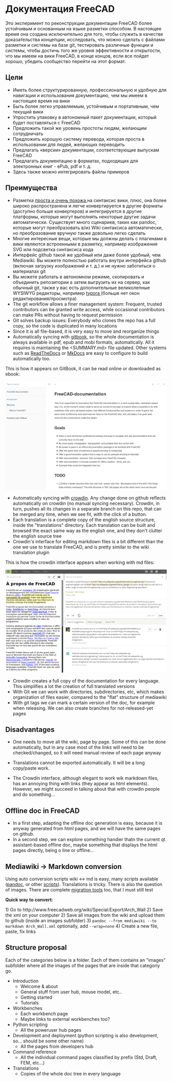 # Документация FreeCAD

Это эксперимент по реконструкции документации FreeCAD более устойчивым и основанным на языке разметки способом. В настоящее время она создана исключительно для того, чтобы служить в качестве доказательства концепции, исследовать, что можно сделать с файлами разметки и системы на базе git, тестировать различные функции и системы, чтобы достичь того же уровня эффективности и открытости, что мы имеем на вики FreeCAD, в конце концов, если все пойдет хорошо, убедить сообщество перейти на этот формат.

## Цели

* Иметь более структурированную, профессиональную и удобную для навигации и использования документацию, чем мы имеем в настоящее время на вики
* Быть более легко управляемым, устойчивым и портативным, чем текущий вики
* Упростить упаковку в автономный пакет документации, который будет поставляться с FreeCAD
* Предложить такой же уровень простоты людям, желающим сотрудничать
* Предложить хорошую систему перевода, которая проста в использовании для людей, желающих переводить
* Предлагать «версии» документации, соответствующие выпускам FreeCAD
* Предлагать документацию в форматах, подходящих для электронных книг - ePub, pdf и т. д.
* Здесь также можно интегрировать файлы примеров

## Преимущества

* Разметка [ проста и очень похожа ](https://github.com/adam-p/markdown-here/wiki/Markdown-Cheatsheet) на синтаксис вики, плюс, она более широко распространена и легче конвертируется в другие форматы (доступно больше конвертеров) и интегрируется в другие платформы, которые могут выполнять некоторые другие задачи автоматически. Существует много сценариев, таких как pandoc, которые могут преобразовать в/из Wiki синтаксиса автоматически, но преобразование вручную также довольно легко сделать
* Многие интересные вещи, которые мы должны делать с плагинами в вики являются встроенными в разметку, например изображения SVG или подсветка синтаксиса кода
* Интерфейс github такой же удобный или даже более удобный, чем Mediawiki. Вы можете полностью работать внутри интерфейса github (включая загрузку изображений и т. д.) и не нужно заботиться о материалах git
* Вы можете работать в автономном режиме, скопировать и объединить репозитории а затем выгрузить их на сервер, как обычный git, также у вас есть дополнительные великолепные WYSIWYG редакторы, например [ typora ](https://typora.io) (больше нет окон редактирования/просмотра)
* The git workflow allows a finer management system: Frequent, trusted contributors can be granted write access, while occasional contributors can make PRs without having to request permission
* Git solves backup issues: Everybody who clones the repo has a full copy, so the code is duplicated in many locations
* Since it is all file-based, it is very easy to move and reorganize things
* Automatically syncing with [gitbook](https://legacy.gitbook.com/book/yorikvanhavre/freecad-documentation), so the whole documentation is always available in pdf, epub and mobi formats, automatically. All it requires is maintaining the <SUMMARY.md> file updated. Other systems such as [ReadTheDocs](https://readthedocs.org/projects/freecad-documentation/) or [MkDocs](http://www.mkdocs.org/) are easy to configure to build automatically too.

This is how it appears on GitBook, it can be read online or downloaded as ebook:

![](images/gitbook.png)

* Automatically syncing with [crowdin](https://crowdin.com/project/freecad-documentation). Any change done on github reflects automatically on crowdin (no manual syncing necessary). Crowdin, in turn, pushes all its changes in a separate branch on this repo, that can be merged any time, when we see fit, with the click of a button. 
* Each translation is a complete copy of the english source structure, inside the "translations" directory. Each translation can be built and browsed the exact same way as the english one, and they don't clutter the english source tree
* Crowdin's interface for editing markdown files is a bit different than the one we use to translate FreeCAD, and is pretty similar to the wiki translation plugin

This is how the crowdin interface appears when working with md files:

![](images/crowdin.png)

* Crowdin creates a full copy of the documentation for every language. This simplifies a lot the creation of full translated versions
* With Git we can work with directories, subdirectories, etc, which makes organization of files easier, compared to the "flat" structure of mediawiki
* With git tags we can mark a certain version of the doc, for example when releasing. We can also create branches for not-released-yet pages

## Disadvantages

* One needs to move all the wiki, page by page. Some of this can be done automatically, but in any case most of the links will need to be checked/changed, so it will need manual review of each page anyway
* Translations cannot be exported automatically. It will be a long copy/paste work.
* The Crowdin interface, although elegant to work wik markdown files, has an annoying thing with links (they appear as <a> html elements). However, we might succeed in talking about that with crowdin people and do something...</li> </ul> 
  
  <h2>
    Offline doc in FreeCAD
  </h2>
  
  <ul>
    <li>
      In a first step, adapting the offline doc generation is easy, because it is anyway generated from html pages, and we will have the same pages on github.
    </li>
    <li>
      In a second step, we can explore something handier thatn the current qt assistant-based offline doc, maybe something that displays the html pages directly, being o line or offline...
    </li>
  </ul>
  
  <h2>
    Mediawiki -> Markdown conversion
  </h2>
  
  <p>
    Using auto conversion scripts wiki <-> md is easy, many scripts available (<a href="http://pandoc.org/">pandoc</a>, or other <a href="https://github.com/Gozala/markdown-wiki">scripts</a>). Translations is tricky. There is also the question of images. There are complete <a href="https://github.com/philipashlock/mediawiki-to-markdown">migration tools</a> too, that I must still test
  </p>
  
  <p>
    <strong>Quick way to convert:</strong>
  </p>
  
  <p>
    1) Go to http://www.freecadweb.org/wiki/Special:Export/Arch_Wall 2) Save the xml on your computer 2) Save all images from the wiki and upload them to github (inside an images subfolder) 3) <code>pandoc --from mediawiki --to markdown Arch_Wall.xml</code> optionally, add <code>--wrap=none</code> 4) Create a new file, paste, fix links
  </p>
  
  <h2>
    Structure proposal
  </h2>
  
  <p>
    Each of the categories below is a folder. Each of them contains an "images" subfolder where all the images of the pages that are inside that categoriy go.
  </p>
  
  <ul>
    <li>
      Introduction <ul>
        <li>
          Welcome & about
        </li>
        <li>
          General stuff from user hub, mouse model, etc..
        </li>
        <li>
          Getting started
        </li>
        <li>
          Tutorials
        </li>
      </ul>
    </li>
    <li>
      Workbenches <ul>
        <li>
          Each workbench page
        </li>
        <li>
          Maybe links to external workbenches too?
        </li>
      </ul>
    </li>
    <li>
      Python scripting <ul>
        <li>
          All the poweruser hub pages
        </li>
      </ul>
    </li>
    <li>
      Development and deployment (python scripting is also development, so... should be some other name) <ul>
        <li>
          All the pages from developers hub
        </li>
      </ul>
    </li>
    <li>
      Command reference <ul>
        <li>
          All the individual command pages classified by prefix (Std, Draft, FEM, etc...)
        </li>
      </ul>
    </li>
    <li>
      Translations <ul>
        <li>
          Copies of the whole doc tree in every language
        </li>
      </ul>
    </li>
  </ul>